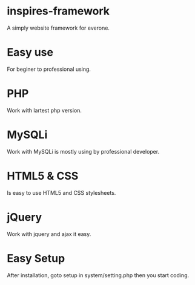 # inspires-framework
A simply website framework for everone.

# Easy use
For beginer to professional using.

# PHP
Work with lartest php version.

# MySQLi
Work with MySQLi is mostly using by professional developer.

# HTML5 & CSS
Is easy to use HTML5 and CSS stylesheets.

# jQuery
Work with jquery and ajax it easy.

# Easy Setup
After installation, goto setup in system/setting.php then you start coding. 

